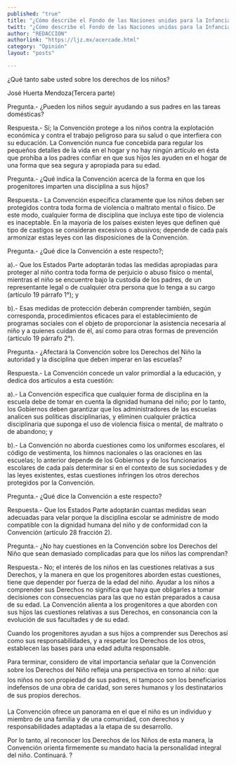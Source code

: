 ```yaml
---
published: "true"
title: "¿Cómo describe el Fondo de las Naciones unidas para la Infancia (Unicef) a la Convención sobre los Derechos de los Niños?"
twitt: "¿Cómo describe el Fondo de las Naciones unidas para la Infancia (Unicef) a la Convención sobre los Derechos de los Niños?"
author: "REDACCION"
authorlink: "https://ljz.mx/acercade.html"
category: "Opinión"
layout: "posts"

---
```



  ¿Qué tanto sabe usted sobre los derechos de los niños?



  José Huerta Mendoza(Tercera parte)



  Pregunta.- ¿Pueden los niños seguir ayudando a sus padres en las tareas domésticas?



  Respuesta.- Sí; la Convención protege a los niños contra la explotación económica y contra el trabajo peligroso para su salud o que interfiera con su educación. La Convención nunca fue concebida para regular los pequeños detalles de la vida en el hogar y no hay ningún artículo en ésta que prohíba a los padres confiar en que sus hijos les ayuden en el hogar de una forma que sea segura y apropiada para su edad.



  Pregunta.- ¿Qué indica la Convención acerca de la forma en que los progenitores imparten una disciplina a sus hijos?



  Respuesta.- La Convención especifica claramente que los niños deben ser protegidos contra toda forma de violencia o maltrato mental o físico. De este modo, cualquier forma de disciplina que incluya este tipo de violencia es inaceptable. En la mayoría de los países existen leyes que definen qué tipo de castigos se consideran excesivos o abusivos; depende de cada país armonizar estas leyes con las disposiciones de la Convención.



  Pregunta.- ¿Qué dice la Convención a este respecto?;



  a).- Que los Estados Parte adoptarán todas las medidas apropiadas para proteger al niño contra toda forma de perjuicio o abuso físico o mental, mientras el niño se encuentre bajo la custodia de los padres, de un representante legal o de cualquier otra persona que lo tenga a su cargo (artículo 19 párrafo 1°); y



  b).- Esas medidas de protección deberán comprender también, según corresponda, procedimientos eficaces para el establecimiento de programas sociales con el objeto de proporcionar la asistencia necesaria al niño y a quienes cuidan de él, así como para otras formas de prevención (artículo 19 párrafo 2°).



  Pregunta.- ¿Afectará la Convención sobre los Derechos del Niño la autoridad y la disciplina que deben imperar en las escuelas?



  Respuesta.- La Convención concede un valor primordial a la educación, y dedica dos artículos a esta cuestión:



  a).- La Convención especifica que cualquier forma de disciplina en la escuela debe de tomar en cuenta la dignidad humana del niño; por lo tanto, los Gobiernos deben garantizar que los administradores de las escuelas analicen sus políticas disciplinarias, y eliminen cualquier práctica disciplinaria que suponga el uso de violencia física o mental, de maltrato o de abandono; y



  b).- La Convención no aborda cuestiones como los uniformes escolares, el código de vestimenta, los himnos nacionales o las oraciones en las escuelas; lo anterior depende de los Gobiernos y de los funcionarios escolares de cada país determinar si en el contexto de sus sociedades y de las leyes existentes, estas cuestiones infringen los otros derechos protegidos por la Convención.



  Pregunta.- ¿Qué dice la Convención a este respecto?



  Respuesta.- Que los Estados Parte adoptarán cuantas medidas sean adecuadas para velar porque la disciplina escolar se administre de modo compatible con la dignidad humana del niño y de conformidad con la Convención (artículo 28 fracción 2).



  Pregunta.- ¿No hay cuestiones en la Convención sobre los Derechos del Niño que sean demasiado complicadas para que los niños las comprendan?



  Respuesta.- No; el interés de los niños en las cuestiones relativas a sus Derechos, y la manera en que los progenitores aborden estas cuestiones, tiene que depender por fuerza de la edad del niño. Ayudar a los niños a comprender sus Derechos no significa que haya que obligarles a tomar decisiones con consecuencias para las que no están preparados a causa de su edad. La Convención alienta a los progenitores a que aborden con sus hijos las cuestiones relativas a sus Derechos, en consonancia con la evolución de sus facultades y de su edad.



  Cuando los progenitores ayudan a sus hijos a comprender sus Derechos así como sus responsabilidades, y a respetar los Derechos de los otros, establecen las bases para una edad adulta responsable.



  Para terminar, considero de vital importancia señalar que la Convención sobre los Derechos del Niño refleja una perspectiva en torno al niño: que los niños no son propiedad de sus padres, ni tampoco son los beneficiarios indefensos de una obra de caridad, son seres humanos y los destinatarios de sus propios derechos.



  La Convención ofrece un panorama en el que el niño es un individuo y miembro de una familia y de una comunidad, con derechos y responsabilidades adaptadas a la etapa de su desarrollo.



  Por lo tanto, al reconocer los Derechos de los Niños de esta manera, la Convención orienta firmemente su mandato hacia la personalidad integral del niño. Continuará. ?

